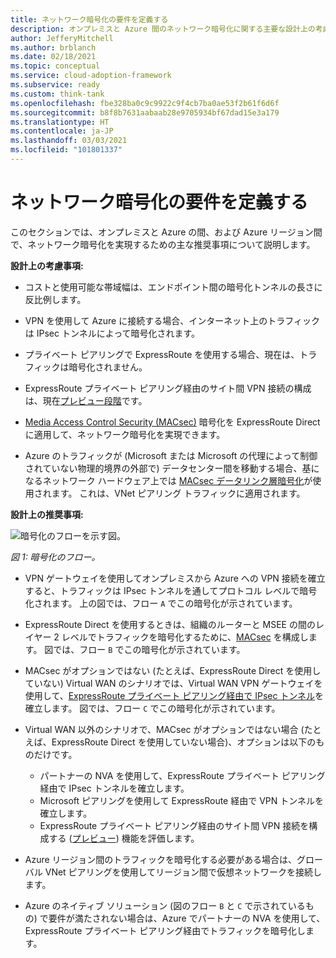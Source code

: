 ```yaml
---
title: ネットワーク暗号化の要件を定義する
description: オンプレミスと Azure 間のネットワーク暗号化に関する主要な設計上の考慮事項と推奨事項について説明します。
author: JefferyMitchell
ms.author: brblanch
ms.date: 02/18/2021
ms.topic: conceptual
ms.service: cloud-adoption-framework
ms.subservice: ready
ms.custom: think-tank
ms.openlocfilehash: fbe328ba0c9c9922c9f4cb7ba0ae53f2b61f6d6f
ms.sourcegitcommit: b8f8b7631aabaab28e9705934bf67dad15e3a179
ms.translationtype: HT
ms.contentlocale: ja-JP
ms.lasthandoff: 03/03/2021
ms.locfileid: "101801337"
---
```

# <a name="define-network-encryption-requirements"></a>ネットワーク暗号化の要件を定義する

このセクションでは、オンプレミスと Azure の間、および Azure リージョン間で、ネットワーク暗号化を実現するための主な推奨事項について説明します。

**設計上の考慮事項:**

- コストと使用可能な帯域幅は、エンドポイント間の暗号化トンネルの長さに反比例します。

- VPN を使用して Azure に接続する場合、インターネット上のトラフィックは IPsec トンネルによって暗号化されます。

- プライベート ピアリングで ExpressRoute を使用する場合、現在は、トラフィックは暗号化されません。

- ExpressRoute プライベート ピアリング経由のサイト間 VPN 接続の構成は、現在[プレビュー段階](/azure/vpn-gateway/site-to-site-vpn-private-peering)です。

- [Media Access Control Security (MACsec)](/azure/expressroute/expressroute-howto-MACsec) 暗号化を ExpressRoute Direct に適用して、ネットワーク暗号化を実現できます。

- Azure のトラフィックが (Microsoft または Microsoft の代理によって制御されていない物理的境界の外部で) データセンター間を移動する場合、基になるネットワーク ハードウェア上では [MACsec データリンク層暗号化](/azure/security/fundamentals/encryption-overview#encryption-of-data-in-transit)が使用されます。 これは、VNet ピアリング トラフィックに適用されます。

**設計上の推奨事項:**

![暗号化のフローを示す図。](./media/enc-flows.png)

*図 1: 暗号化のフロー。*

- VPN ゲートウェイを使用してオンプレミスから Azure への VPN 接続を確立すると、トラフィックは IPsec トンネルを通してプロトコル レベルで暗号化されます。 上の図では、フロー `A` でこの暗号化が示されています。

- ExpressRoute Direct を使用するときは、組織のルーターと MSEE の間のレイヤー 2 レベルでトラフィックを暗号化するために、[MACsec](/azure/expressroute/expressroute-howto-MACsec) を構成します。 図では、フロー `B` でこの暗号化が示されています。

- MACsec がオプションではない (たとえば、ExpressRoute Direct を使用していない) Virtual WAN のシナリオでは、Virtual WAN VPN ゲートウェイを使用して、[ExpressRoute プライベート ピアリング経由で IPsec トンネル](/azure/virtual-wan/vpn-over-expressroute)を確立します。 図では、フロー `C` でこの暗号化が示されています。

- Virtual WAN 以外のシナリオで、MACsec がオプションではない場合 (たとえば、ExpressRoute Direct を使用していない場合)、オプションは以下のものだけです。

  - パートナーの NVA を使用して、ExpressRoute プライベート ピアリング経由で IPsec トンネルを確立します。
  - Microsoft ピアリングを使用して ExpressRoute 経由で VPN トンネルを確立します。
  - ExpressRoute プライベート ピアリング経由のサイト間 VPN 接続を構成する ([プレビュー](/azure/vpn-gateway/site-to-site-vpn-private-peering)) 機能を評価します。

- Azure リージョン間のトラフィックを暗号化する必要がある場合は、グローバル VNet ピアリングを使用してリージョン間で仮想ネットワークを接続します。

- Azure のネイティブ ソリューション (図のフロー `B` と `C` で示されているもの) で要件が満たされない場合は、Azure でパートナーの NVA を使用して、ExpressRoute プライベート ピアリング経由でトラフィックを暗号化します。

